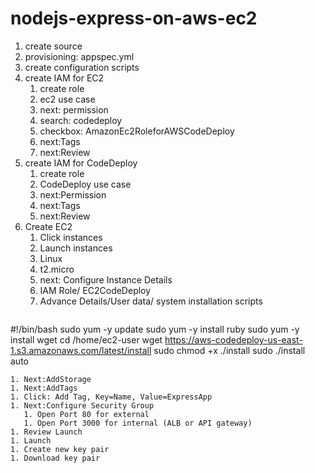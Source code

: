 # nodejs-express-on-aws-ec2

1. create source
1. provisioning: appspec.yml
1. create configuration scripts
1. create IAM for EC2
   1. create role
   1. ec2 use case
   1. next: permission
   1. search: codedeploy
   1. checkbox: AmazonEc2RoleforAWSCodeDeploy
   1. next:Tags
   1. next:Review
1. create IAM for CodeDeploy
   1. create role
   1. CodeDeploy use case
   1. next:Permission
   1. next:Tags
   1. next:Review
1. Create EC2
   1. Click instances
   1. Launch instances
   1. Linux
   1. t2.micro
   1. next: Configure Instance Details
   1. IAM Role/ EC2CodeDeploy
   1. Advance Details/User data/ system installation scripts
   ```bash
#!/bin/bash
sudo yum -y update
sudo yum -y install ruby
sudo yum -y install wget
cd /home/ec2-user
wget https://aws-codedeploy-us-east-1.s3.amazonaws.com/latest/install
sudo chmod +x ./install
sudo ./install auto
   ```
   1. Next:AddStorage
   1. Next:AddTags
   1. Click: Add Tag, Key=Name, Value=ExpressApp
   1. Next:Configure Security Group
      1. Open Port 80 for external
      1. Open Port 3000 for internal (ALB or API gateway)
   1. Review Launch
   1. Launch
   1. Create new key pair
   1. Download key pair
